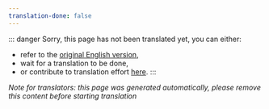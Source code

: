 ```yaml
---
translation-done: false
---
```

::: danger
Sorry, this page has not been translated yet, you can either:
- refer to the [original English version](<../../zh/hi new original here.md>),
- wait for a translation to be done,
- or contribute to translation effort [here](https://github.com/bsmg/wiki).
:::

_Note for translators: this page was generated automatically, please remove this content before starting translation_
